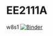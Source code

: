 # EE2111A
w8s1
[![Binder](https://mybinder.org/badge_logo.svg)](https://mybinder.org/v2/gh/elechuad/EE2111A/HEAD)
